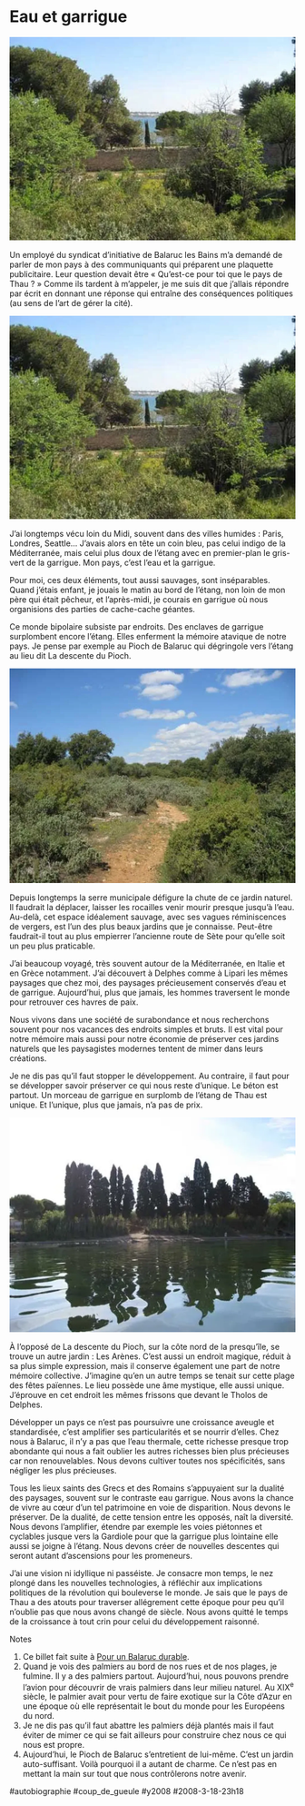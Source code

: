 # Eau et garrigue

![](_i/pioch21.webp)

Un employé du syndicat d’initiative de Balaruc les Bains m’a demandé de parler de mon pays à des communiquants qui préparent une plaquette publicitaire. Leur question devait être « Qu’est-ce pour toi que le pays de Thau ? » Comme ils tardent à m’appeler, je me suis dit que j’allais répondre par écrit en donnant une réponse qui entraîne des conséquences politiques (au sens de l’art de gérer la cité).

![](_i/pioch21.webp)

J’ai longtemps vécu loin du Midi, souvent dans des villes humides : Paris, Londres, Seattle… J’avais alors en tête un coin bleu, pas celui indigo de la Méditerranée, mais celui plus doux de l’étang avec en premier-plan le gris-vert de la garrigue. Mon pays, c’est l’eau et la garrigue.

Pour moi, ces deux éléments, tout aussi sauvages, sont inséparables. Quand j’étais enfant, je jouais le matin au bord de l’étang, non loin de mon père qui était pêcheur, et l’après-midi, je courais en garrigue où nous organisions des parties de cache-cache géantes.

Ce monde bipolaire subsiste par endroits. Des enclaves de garrigue surplombent encore l’étang. Elles enferment la mémoire atavique de notre pays. Je pense par exemple au Pioch de Balaruc qui dégringole vers l’étang au lieu dit La descente du Pioch.

![](_i/pioch11.webp)

Depuis longtemps la serre municipale défigure la chute de ce jardin naturel. Il faudrait la déplacer, laisser les rocailles venir mourir presque jusqu’à l’eau. Au-delà, cet espace idéalement sauvage, avec ses vagues réminiscences de vergers, est l’un des plus beaux jardins que je connaisse. Peut-être faudrait-il tout au plus empierrer l’ancienne route de Sète pour qu’elle soit un peu plus praticable.

J’ai beaucoup voyagé, très souvent autour de la Méditerranée, en Italie et en Grèce notamment. J’ai découvert à Delphes comme à Lipari les mêmes paysages que chez moi, des paysages précieusement conservés d’eau et de garrigue. Aujourd’hui, plus que jamais, les hommes traversent le monde pour retrouver ces havres de paix.

Nous vivons dans une société de surabondance et nous recherchons souvent pour nos vacances des endroits simples et bruts. Il est vital pour notre mémoire mais aussi pour notre économie de préserver ces jardins naturels que les paysagistes modernes tentent de mimer dans leurs créations.

Je ne dis pas qu’il faut stopper le développement. Au contraire, il faut pour se développer savoir préserver ce qui nous reste d’unique. Le béton est partout. Un morceau de garrigue en surplomb de l’étang de Thau est unique. Et l’unique, plus que jamais, n’a pas de prix.

![](_i/arene1.webp)

À l’opposé de La descente du Pioch, sur la côte nord de la presqu’île, se trouve un autre jardin : Les Arènes. C’est aussi un endroit magique, réduit à sa plus simple expression, mais il conserve également une part de notre mémoire collective. J’imagine qu’en un autre temps se tenait sur cette plage des fêtes païennes. Le lieu possède une âme mystique, elle aussi unique. J’éprouve en cet endroit les mêmes frissons que devant le Tholos de Delphes.

Développer un pays ce n’est pas poursuivre une croissance aveugle et standardisée, c’est amplifier ses particularités et se nourrir d’elles. Chez nous à Balaruc, il n’y a pas que l’eau thermale, cette richesse presque trop abondante qui nous a fait oublier les autres richesses bien plus précieuses car non renouvelables. Nous devons cultiver toutes nos spécificités, sans négliger les plus précieuses.

Tous les lieux saints des Grecs et des Romains s’appuyaient sur la dualité des paysages, souvent sur le contraste eau garrigue. Nous avons la chance de vivre au cœur d’un tel patrimoine en voie de disparition. Nous devons le préserver. De la dualité, de cette tension entre les opposés, naît la diversité. Nous devons l’amplifier, étendre par exemple les voies piétonnes et cyclables jusque vers la Gardiole pour que la garrigue plus lointaine elle aussi se joigne à l’étang. Nous devons créer de nouvelles descentes qui seront autant d’ascensions pour les promeneurs.

J’ai une vision ni idyllique ni passéiste. Je consacre mon temps, le nez plongé dans les nouvelles technologies, à réfléchir aux implications politiques de la révolution qui bouleverse le monde. Je sais que le pays de Thau a des atouts pour traverser allégrement cette époque pour peu qu’il n’oublie pas que nous avons changé de siècle. Nous avons quitté le temps de la croissance à tout crin pour celui du développement raisonné.

Notes

1. Ce billet fait suite à [Pour un Balaruc durable](../../2007/10/de-la-theorie-a-la-pratique.md).
2. Quand je vois des palmiers au bord de nos rues et de nos plages, je fulmine. Il y a des palmiers partout. Aujourd’hui, nous pouvons prendre l’avion pour découvrir de vrais palmiers dans leur milieu naturel. Au XIX<sup>e</sup> siècle, le palmier avait pour vertu de faire exotique sur la Côte d’Azur en une époque où elle représentait le bout du monde pour les Européens du nord.
3. Je ne dis pas qu’il faut abattre les palmiers déjà plantés mais il faut éviter de mimer ce qui se fait ailleurs pour construire chez nous ce qui nous est propre.
4. Aujourd’hui, le Pioch de Balaruc s’entretient de lui-même. C’est un jardin auto-suffisant. Voilà pourquoi il a autant de charme. Ce n’est pas en mettant la main sur tout que nous contrôlerons notre avenir.


#autobiographie #coup_de_gueule #y2008 #2008-3-18-23h18
